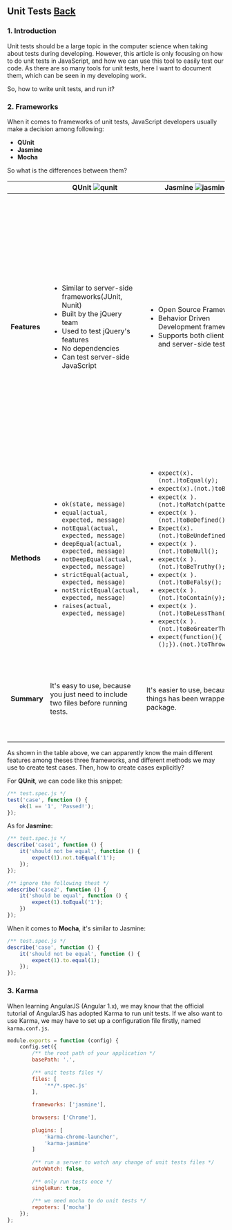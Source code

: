 ## Unit Tests [Back](./../JavaScript.md)

### 1. Introduction

Unit tests should be a large topic in the computer science when taking about tests during developing. However, this article is only focusing on how to do unit tests in JavaScript, and how we can use this tool to easily test our code. As there are so many tools for unit tests, here I want to document them, which can be seen in my developing work.

So, how to write unit tests, and run it?

### 2. Frameworks

When it comes to frameworks of unit tests, JavaScript developers usually make a decision among following:

- **QUnit**
- **Jasmine**
- **Mocha**

So what is the differences between them?

<table>
    <thead>
        <th></th>
        <th>QUnit <img src="https://badges.aleen42.com/src/qunit.svg" alt="qunit" title="qunit"/></th>
        <th>Jasmine <img src="https://badges.aleen42.com/src/jasmine.svg" alt="jasmine" title="jasmine"/></th>
        <th>Mocha <img src="https://badges.aleen42.com/src/mocha.svg" alt="mocha" title="mocha"/></th>
    </thead>
    <tbody>
        <tr>
            <td><strong>Features</strong></td>
            <td>
                <ul>
                    <li>Similar to server-side frameworks(JUnit, Nunit)</li>
                    <li>Built by the jQuery team</li>
                    <li>Used to test jQuery's features</li>
                    <li>No dependencies</li>
                    <li>Can test server-side JavaScript</li>
                </ul>
            </td>
            <td>
                <ul>
                    <li>Open Source Framework</li>
                    <li>Behavior Driven Development framework</li>
                    <li>Supports both client-side and server-side testing</li>
                </ul>
            </td>
            <td>
                <ul>
                    <li>Open Source Framework</li>
                    <li>Started in Node</li>
                    <li>Supports both client-side and server-side testing</li>
                    <li>Supports both BDD and TDD style tests</li>
                    <li>Supports both command line and browser</li>
                    <li>Supports any JavaScript assertion library (YUI Port, expect.js, should.js, jshould.js, assert.js, chai.js)</li>
                    <li>Supports asynchronous testing</li>
                    <li>Requires an assertion library</li>
                </ul>
            </td>
        </tr>
        <tr>
            <td><strong>Methods</strong></td>
            <td>
                <ul>
                    <li><code>ok(state, message)</code></li>
                    <li><code>equal(actual, expected, message)</code></li>
                    <li><code>notEqual(actual, expected, message)</code></li>
                    <li><code>deepEqual(actual, expected, message)</code></li>
                    <li><code>notDeepEqual(actual, expected, message)</code></li>
                    <li><code>strictEqual(actual, expected, message)</code></li>
                    <li><code>notStrictEqual(actual, expected, message)</code></li>
                    <li><code>raises(actual, expected, message)</code></li>
                </ul>
            </td>
            <td>
                <ul>
                    <li><code>expect(x).(not.)toEqual(y);</code></li>
                    <li><code>expect(x).(not.)toBe(y);</code></li> 
                    <li><code>expect(x ).(not.)toMatch(pattern);</code></li>
                    <li><code>expect(x ).(not.)toBeDefined();</code></li>
                    <li><code>Expect(x).(not.)toBeUndefined();</code></li>
                    <li><code>expect(x ).(not.)toBeNull();</code></li>
                    <li><code>expect(x ).(not.)toBeTruthy();</code></li>
                    <li><code>expect(x ).(not.)toBeFalsy();</code></li>
                    <li><code>expect(x ).(not.)toContain(y);</code></li>
                    <li><code>expect(x ).(not.)toBeLessThan(y);</code></li>
                    <li><code>expect(x ).(not.)toBeGreaterThan(y);</code></li>
                    <li><code>expect(function(){ fn ();}).(not.)toThrow(ex);</code></li>
                </ul>
            </td>
            <td>
                <ul>
                    <li>Assert: <code>var assert = chai.assert;</code></li>
                    <li>Expect: <code>var expect = chai.expect;</code></li>
                    <li>Should: <code>var should = chai.should(); /** notice should is a function */</code></li>
                </ul>
            </td>
        </tr>
        <tr>
            <td><strong>Summary</strong></td>
            <td>
                <p>It's easy to use, because you just need to include two files before running tests.</p>
            </td>
            <td>
                <p>It's easier to use, because all things has been wrapped in a package.</p>
            </td>
            <td>
                <p>It's flexible but not easy to use, as you have to choose assertion framework, like Chai, which is the most popular alternative.</p>
            </td>
        </tr>
    </tbody>
</table>

As shown in the table above, we can apparently know the main different features among theses three frameworks, and different methods we may use to create test cases. Then, how to create cases explicitly?

For **QUnit**, we can code like this snippet:

```js
/** test.spec.js */
test('case', function () {
    ok(1 == '1', 'Passed!');
});
```

As for **Jasmine**:

```js
/** test.spec.js */
describe('case1', function () {
    it('should not be equal', function () {
        expect(1).not.toEqual('1');
    });
});

/** ignore the following thest */
xdescribe('case2', function () {
    it('should be equal', function () {
        expect(1).toEqual('1');
    })
});
```

When it comes to **Mocha**, it's similar to Jasmine:

```js
/** test.spec.js */
describe('case', function () {
    it('should not be equal', function () {
        expect(1).to.equal(1);
    });
});
```

### 3. Karma

When learning AngularJS (Angular 1.x), we may know that the official tutorial of AngularJS has adopted Karma to run unit tests. If we also want to use Karma, we may have to set up a configuration file firstly, named `karma.conf.js`.

```js
module.exports = function (config) {
    config.set({
        /** the root path of your application */
        basePath: '.',
    
        /** unit tests files */
        files: [
            '**/*.spec.js'
        ],
        
        frameworks: ['jasmine'],
        
        browsers: ['Chrome'],
        
        plugins: [
            'karma-chrome-launcher',
            'karma-jasmine'
        ]
        
        /** run a server to watch any change of unit tests files */
        autoWatch: false,
        
        /** only run tests once */
        singleRun: true,
        
        /** we need mocha to do unit tests */
        repoters: ['mocha']
    });
};
```
